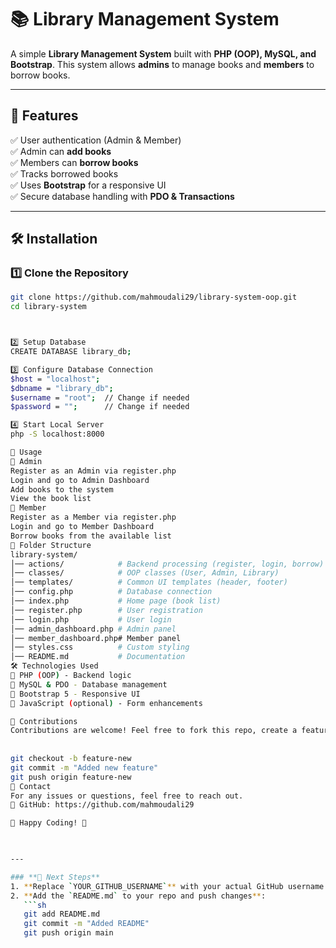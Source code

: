 # 📚 Library Management System

A simple **Library Management System** built with **PHP (OOP), MySQL, and Bootstrap**. This system allows **admins** to manage books and **members** to borrow books.

---

## **🚀 Features**
✅ User authentication (Admin & Member)  
✅ Admin can **add books**  
✅ Members can **borrow books**  
✅ Tracks borrowed books  
✅ Uses **Bootstrap** for a responsive UI  
✅ Secure database handling with **PDO & Transactions**  

---

## **🛠 Installation**
### **1️⃣ Clone the Repository**
```sh
git clone https://github.com/mahmoudali29/library-system-oop.git
cd library-system



2️⃣ Setup Database
CREATE DATABASE library_db;

3️⃣ Configure Database Connection
$host = "localhost";
$dbname = "library_db";
$username = "root";  // Change if needed
$password = "";      // Change if needed

4️⃣ Start Local Server
php -S localhost:8000

📜 Usage
🔹 Admin
Register as an Admin via register.php
Login and go to Admin Dashboard
Add books to the system
View the book list
🔹 Member
Register as a Member via register.php
Login and go to Member Dashboard
Borrow books from the available list
📂 Folder Structure
library-system/
│── actions/            # Backend processing (register, login, borrow)
│── classes/            # OOP classes (User, Admin, Library)
│── templates/          # Common UI templates (header, footer)
│── config.php          # Database connection
│── index.php           # Home page (book list)
│── register.php        # User registration
│── login.php           # User login
│── admin_dashboard.php # Admin panel
│── member_dashboard.php# Member panel
│── styles.css          # Custom styling
│── README.md           # Documentation
🛠 Technologies Used
🔹 PHP (OOP) - Backend logic
🔹 MySQL & PDO - Database management
🔹 Bootstrap 5 - Responsive UI
🔹 JavaScript (optional) - Form enhancements

🔗 Contributions
Contributions are welcome! Feel free to fork this repo, create a feature branch, and submit a pull request.
 
 
git checkout -b feature-new
git commit -m "Added new feature"
git push origin feature-new
📧 Contact
For any issues or questions, feel free to reach out.
🔗 GitHub: https://github.com/mahmoudali29

📌 Happy Coding! 🚀

 

---

### **🚀 Next Steps**
1. **Replace `YOUR_GITHUB_USERNAME`** with your actual GitHub username.  
2. **Add the `README.md` to your repo and push changes**:
   ```sh
   git add README.md
   git commit -m "Added README"
   git push origin main